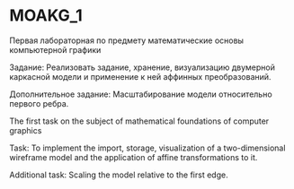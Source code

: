 # MOAKG_1
Первая лабораторная по предмету математические основы компьютерной графики

Задание: Реализовать задание, хранение, визуализацию двумерной каркасной модели и применение к ней аффинных преобразований.

Дополнительное задание: Масштабирование модели относительно первого ребра.

The first task on the subject of mathematical foundations of computer graphics

Task: To implement the import, storage, visualization of a two-dimensional wireframe model and the application of affine transformations to it.

Additional task: Scaling the model relative to the first edge.
